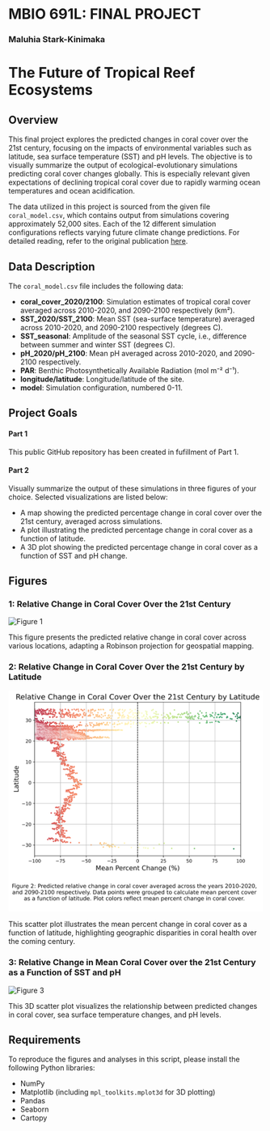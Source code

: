 # MBIO 691L: FINAL PROJECT
### Maluhia Stark-Kinimaka

# The Future of Tropical Reef Ecosystems

## Overview
This final project explores the predicted changes in coral cover over the 21st century, focusing on the impacts of environmental variables such as latitude, sea surface temperature (SST) and pH levels. The objective is to visually summarize the output of ecological-evolutionary simulations predicting coral cover changes globally. This is especially relevant given expectations of declining tropical coral cover due to rapidly warming ocean temperatures and ocean acidification.

The data utilized in this project is sourced from the given file `coral_model.csv`, which contains output from simulations covering approximately 52,000 sites. Each of the 12 different simulation configurations reflects varying future climate change predictions. For detailed reading, refer to the original publication [here](https://www.biorxiv.org/content/10.1101/2024.07.23.604846v1.full).

## Data Description
The `coral_model.csv` file includes the following data:

- **coral_cover_2020/2100**: Simulation estimates of tropical coral cover averaged across 2010-2020, and 2090-2100 respectively (km²).
- **SST_2020/SST_2100**: Mean SST (sea-surface temperature) averaged across 2010-2020, and 2090-2100 respectively (degrees C).
- **SST_seasonal**: Amplitude of the seasonal SST cycle, i.e., difference between summer and winter SST (degrees C).
- **pH_2020/pH_2100**: Mean pH averaged across 2010-2020, and 2090-2100 respectively.
- **PAR**: Benthic Photosynthetically Available Radiation (mol m⁻² d⁻¹).
- **longitude/latitude**: Longitude/latitude of the site.
- **model**: Simulation configuration, numbered 0-11.

## Project Goals
#### Part 1
This public GitHub repository has been created in fufillment of Part 1. 

#### Part 2
Visually summarize the output of these simulations in three figures of your choice. Selected visualizations are listed below:
- A map showing the predicted percentage change in coral cover over the 21st century, averaged across simulations.
- A plot illustrating the predicted percentage change in coral cover as a function of latitude.
- A 3D plot showing the predicted percentage change in coral cover as a function of SST and pH change.

## Figures

### 1: Relative Change in Coral Cover Over the 21st Century
![Figure 1](percent_change_CC.svg)

This figure presents the predicted relative change in coral cover across various locations, adapting a Robinson projection for geospatial mapping.

### 2: Relative Change in Coral Cover Over the 21st Century by Latitude
![Figure 2](percent_change_CC_lat.svg)

This scatter plot illustrates the mean percent change in coral cover as a function of latitude, highlighting geographic disparities in coral health over the coming century.

### 3: Relative Change in Mean Coral Cover over the 21st Century as a Function of SST and pH
![Figure 3](percent_change_CC_SST_pH.svg)

This 3D scatter plot visualizes the relationship between predicted changes in coral cover, sea surface temperature changes, and pH levels.

## Requirements
To reproduce the figures and analyses in this script, please install the following Python libraries:
- NumPy
- Matplotlib (including `mpl_toolkits.mplot3d` for 3D plotting)
- Pandas
- Seaborn
- Cartopy


